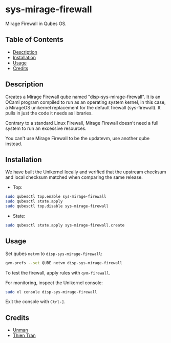 # sys-mirage-firewall

Mirage Firewall in Qubes OS.

## Table of Contents

* [Description](#description)
* [Installation](#installation)
* [Usage](#usage)
* [Credits](#credits)

## Description

Creates a Mirage Firewall qube named "disp-sys-mirage-firewall". It is an
OCaml program compiled to run as an operating system kernel, in this case, a
MirageOS unikernel replacement for the default firewall (sys-firewall). It
pulls in just the code it needs as libraries.

Contrary to a standard Linux Firewall, Mirage Firewall doesn't need a full
system to run an excessive resources.

You can't use Mirage Firewall to be the updatevm, use another qube instead.

## Installation

We have built the Unikernel locally and verified that the upstream checksum
and local checksum matched when comparing the same release.

- Top:
```sh
sudo qubesctl top.enable sys-mirage-firewall
sudo qubesctl state.apply
sudo qubesctl top.disable sys-mirage-firewall
```

- State:
<!-- pkg:begin:post-install -->
```sh
sudo qubesctl state.apply sys-mirage-firewall.create
```
<!-- pkg:end:post-install -->

## Usage

Set qubes `netvm` to `disp-sys-mirage-firewall`:
```sh
qvm-prefs --set QUBE netvm disp-sys-mirage-firewall
```

To test the firewall, apply rules with `qvm-firewall`.

For monitoring, inspect the Unikernel console:
```sh
sudo xl console disp-sys-mirage-firewall
```
Exit the console with `Ctrl-]`.

## Credits

- [Unman](https://github.com/unman/shaker/tree/main/mirage)
- [Thien Tran](https://privsec.dev/posts/qubes/firewalling-with-mirageos-on-qubes-os/)
